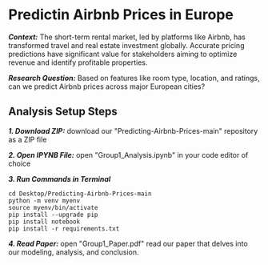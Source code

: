 # Predictin Airbnb Prices in Europe

***Context:*** The short-term rental market, led by platforms like Airbnb, has transformed travel and
real estate investment globally. Accurate pricing predictions have significant value for
stakeholders aiming to optimize revenue and identify profitable properties. 

***Research Question:*** Based on features like room type, location, and ratings, can we
predict Airbnb prices across major European cities?

## Analysis Setup Steps

***1. Download ZIP:*** download our "Predicting-Airbnb-Prices-main" repository as a ZIP file

***2. Open IPYNB File:*** open "Group1_Analysis.ipynb" in your code editor of choice

***3. Run Commands in Terminal***
```
cd Desktop/Predicting-Airbnb-Prices-main
python -m venv myenv
source myenv/bin/activate
pip install --upgrade pip
pip install notebook
pip install -r requirements.txt
```

***4. Read Paper:*** open "Group1_Paper.pdf" read our paper that delves into our modeling, analysis, and conclusion.
